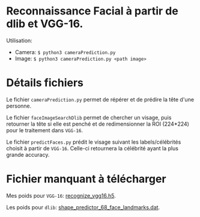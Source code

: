 # Reconnaissance Facial à partir de dlib et VGG-16.
Utilisation:

* Camera: ```$ python3 cameraPrediction.py```
* Image: ```$ python3 cameraPrediction.py <path image>```

# Détails fichiers
Le fichier `cameraPrediction.py` permet de répérer et de prédire la tête d'une personne.

Le fichier `faceImageSearchDlib` permet de chercher un visage, puis retourner la tête si elle est penché et de redimensionner la ROI (224*224) pour le traitement dans `VGG-16`.

Le fichier `predictFaces.py` prédit le visage suivant les labels/célébrités choisit à partir de `VGG-16`. Celle-ci retournera la célébrité ayant la plus grande accuracy.

# Fichier manquant à télécharger
Mes poids pour `VGG-16`: [recognize_vgg16.h5](https://drive.google.com/open?id=1Lt90so56bYPsewnCBu8T8RhScuun0KhX).

Les poids pour `dlib`: [shape_predictor_68_face_landmarks.dat](https://drive.google.com/open?id=1Re7dLu17IC6PAd7sOzNhEGj7vIAQ_p4m).
